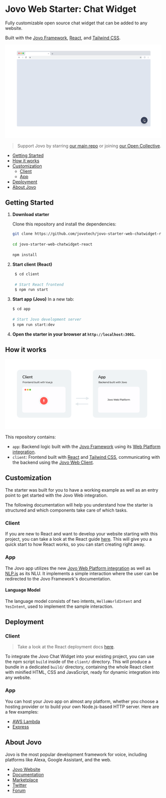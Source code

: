 # Jovo Web Starter: Chat Widget

Fully customizable open source chat widget that can be added to any website.

Built with the [Jovo Framework](https://github.com/jovotech/jovo-framework), [React](https://github.com/facebook/react/), and [Tailwind CSS](https://github.com/tailwindlabs/tailwindcss).

![Jovo Chat Widget](./img/starter-web-chatwidget.gif)

> Support Jovo by starring [our main repo](https://github.com/jovotech/jovo-framework) or joining [our Open Collective](https://opencollective.com/jovo-framework).

- [Getting Started](#getting-started)
- [How it works](#how-it-works)
- [Customization](#customization)
  - [Client](#client)
  - [App](#app)
- [Deployment](#deployment)
- [About Jovo](#about-jovo)

## Getting Started

1.  **Download starter**

    Clone this repository and install the dependencies:

    ```sh
    git clone https://github.com/jovotech/jovo-starter-web-chatwidget-react.git

    cd jovo-starter-web-chatwidget-react

    npm install
    ```

2.  **Start client (React)**

    ```sh
     $ cd client

     # Start React frontend
     $ npm run start
    ```

3.  **Start app (Jovo)**
    In a new tab:

    ```sh
    $ cd app

    # Start Jovo development server
    $ npm run start:dev
    ```

4.  **Open the starter in your browser at `http://localhost:3001`.**

## How it works

![Jovo Web Client to App](img/jovo-web-client-to-app.png)

This repository contains:

- `app`: Backend logic built with the [Jovo Framework](https://github.com/jovotech/jovo-framework) using its [Web Platform integration](https://github.com/jovotech/jovo-framework/tree/v4/latest/platforms/platform-web).
- `client`: Frontend built with [React](https://reactjs.org/) and [Tailwind CSS](https://tailwindcss.com/), communicating with the backend using the [Jovo Web Client](https://github.com/jovotech/jovo-framework/tree/v4/latest/clients/client-web).

## Customization

The starter was built for you to have a working example as well as an entry point to get started with the Jovo Web integration.

The following documentation will help you understand how the starter is structured and which components take care of which tasks.

### Client

If you are new to React and want to develop your website starting with this project, you can take a look at the React guide [here](https://reactjs.org/docs/getting-started.html). This will give you a quick start to how React works, so you can start creating right away.

### App

The Jovo app utilizes the new [Jovo Web Platform integration](http://jovo.tech/marketplace/platform-web) as well as [NLP.js](https://www.jovo.tech/marketplace/nlu-nlpjs) as its NLU. It implements a simple interaction where the user can be redirected to the Jovo Framework's documentation.

#### Language Model

The language model consists of two intents, `HelloWorldIntent` and `YesIntent`, used to implement the sample interaction.

## Deployment

### Client

> Take a look at the React deployment docs [here](https://create-react-app.dev/docs/deployment/).

To integrate the Jovo Chat Widget into your existing project, you can use the npm script `build` inside of the `client/` directory. This will produce a bundle in a dedicated `build/` directory, containing the whole React client with minified HTML, CSS and JavaScript, ready for dynamic integration into any website.

### App

You can host your Jovo app on almost any platform, whether you choose a hosting provider or to build your own Node.js-based HTTP server. Here are a few examples:

- [AWS Lambda](https://www.jovo.tech/marketplace/server-lambda)
- [Express](https://www.jovo.tech/marketplace/server-express)

## About Jovo

Jovo is the most popular development framework for voice, including platforms like Alexa, Google Assistant, and the web.

- [Jovo Website](https://jovo.tech/)
- [Documentation](https://jovo.tech/docs/)
- [Marketplace](https://www.jovo.tech/marketplace/)
- [Twitter](https://twitter.com/jovotech/)
- [Forum](https://community.jovo.tech/)
